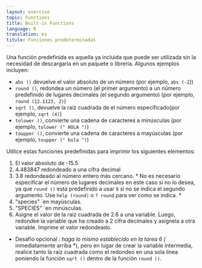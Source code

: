 ```yaml
---
layout: exercise
topic: Functions
title: Built-in Functions
language: R
translation: es
titulo: Funciones predeterminadas
---
```

Una función predefinida es aquella ya incluida que puede ser utilizada sin la necesidad de descargarla en un paquete o librería. Algunos ejemplos incluyen:

* `abs ()` devuelve el valor absoluto de un número (por ejemplo, `abs (-2`))
* `round ()`, redondea un número (el primer argumento) a un número predefinido de lugares decimales (el segundo argumento) (por ejemplo, `round (12.1123, 2)`)
* `sqrt ()`, devuelve la raíz cuadrada de el número especificado(por ejemplo, `sqrt (4)`)
* `tolower ()`, convierte una cadena de caracteres a minúsculas (por ejemplo, `tolower (" HOLA ")`)
* `toupper ()`, convierte una cadena de caracteres a mayúsculas (por ejemplo, `toupper (" hola ")`)

Utilice estas funciones predefinidas para imprimir los siguientes elementos:

1. El valor absoluto de -15.5
2. 4.483847 redondeado a una cifra decimal
3. 3.8 redondeado al número entero más cercano. * No es necesario especificar el número de
   lugares decimales en este caso si no lo desea, ya que `round ()`
   esta predefinido a usar `0` si no se indica el segundo argumento. Use
   `help (round)` o `? round` para ver como se indica. *
4. "species" `en mayúsculas.
5. "SPECIES" `en minúsculas.
6. Asigne el valor de la raíz cuadrada de 2.6 a una variable. Luego, redondee la
   variable que ha creado a 2 cifra decimales y asígnela a otra
   variable. Imprime el valor redondeado.

* Desafío opcional *: haga lo mismo establecido en la tarea 6 (* inmediatamente arriba *), pero en lugar de
crear la variable intermedia, realice tanto la raíz cuadrada como el redondeo
en una sola línea poniendo la función `sqrt ()` dentro de la función `round ()`.